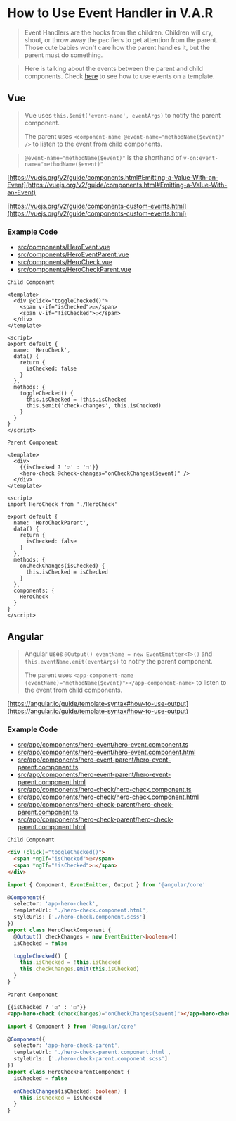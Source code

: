 # How to Use Event Handler in V.A.R

> Event Handlers are the hooks from the children. Children will cry, shout, or throw away the pacifiers to get attention from the parent. Those cute babies won't care how the parent handles it, but the parent must do something.

> Here is talking about the events between the parent and child components. Check [here](../002-template-syntax/4-event.md) to see how to use events on a template.

## Vue

> Vue uses `this.$emit('event-name', eventArgs)` to notify the parent component.
>
> The parent uses `<component-name @event-name="methodName($event)" />` to listen to the event from child components.

> `@event-name="methodName($event)"` is the shorthand of `v-on:event-name="methodName($event)"`

[https://vuejs.org/v2/guide/components.html#Emitting-a-Value-With-an-Event](https://vuejs.org/v2/guide/components.html#Emitting-a-Value-With-an-Event)

[https://vuejs.org/v2/guide/components-custom-events.html](https://vuejs.org/v2/guide/components-custom-events.html)

### Example Code
- [src/components/HeroEvent.vue](../../examples/var-vue/src/components/HeroEvent.vue)
- [src/components/HeroEventParent.vue](../../examples/var-vue/src/components/HeroEventParent.vue)
- [src/components/HeroCheck.vue](../../examples/var-vue/src/components/HeroCheck.vue)
- [src/components/HeroCheckParent.vue](../../examples/var-vue/src/components/HeroCheckParent.vue)

`Child Component`
```vue
<template>
  <div @click="toggleChecked()">
    <span v-if="isChecked">☑</span>
    <span v-if="!isChecked">☐</span>
  </div>
</template>

<script>
export default {
  name: 'HeroCheck',
  data() {
    return {
      isChecked: false
    }
  },
  methods: {
    toggleChecked() {
      this.isChecked = !this.isChecked
      this.$emit('check-changes', this.isChecked)
    }
  }
}
</script>
```

`Parent Component`
```vue
<template>
  <div>
    {{isChecked ? '☑' : '☐'}}
    <hero-check @check-changes="onCheckChanges($event)" />
  </div>
</template>

<script>
import HeroCheck from './HeroCheck'

export default {
  name: 'HeroCheckParent',
  data() {
    return {
      isChecked: false
    }
  },
  methods: {
    onCheckChanges(isChecked) {
      this.isChecked = isChecked
    }
  },
  components: {
    HeroCheck
  }
}
</script>
```

## Angular

> Angular uses `@Output() eventName = new EventEmitter<T>()` and `this.eventName.emit(eventArgs)` to notify the parent component.
>
> The parent uses `<app-component-name (eventName)="methodName($event)"></app-component-name>` to listen to the event from child components.

[https://angular.io/guide/template-syntax#how-to-use-output](https://angular.io/guide/template-syntax#how-to-use-output)

### Example Code
- [src/app/components/hero-event/hero-event.component.ts](../../examples/var-angular/src/app/components/hero-event/hero-event.component.ts)
- [src/app/components/hero-event/hero-event.component.html](../../examples/var-angular/src/app/components/hero-event/hero-event.component.html)
- [src/app/components/hero-event-parent/hero-event-parent.component.ts](../../examples/var-angular/src/app/components/hero-event-parent/hero-event-parent.component.ts)
- [src/app/components/hero-event-parent/hero-event-parent.component.html](../../examples/var-angular/src/app/components/hero-event-parent/hero-event-parent.component.html)
- [src/app/components/hero-check/hero-check.component.ts](../../examples/var-angular/src/app/components/hero-check/hero-check.component.ts)
- [src/app/components/hero-check/hero-check.component.html](../../examples/var-angular/src/app/components/hero-check/hero-check.component.html)
- [src/app/components/hero-check-parent/hero-check-parent.component.ts](../../examples/var-angular/src/app/components/hero-check-parent/hero-check-parent.component.ts)
- [src/app/components/hero-check-parent/hero-check-parent.component.html](../../examples/var-angular/src/app/components/hero-check-parent/hero-check-parent.component.html)

`Child Component`
```html
<div (click)="toggleChecked()">
  <span *ngIf="isChecked">☑</span>
  <span *ngIf="!isChecked">☐</span>
</div>
```

```ts
import { Component, EventEmitter, Output } from '@angular/core'

@Component({
  selector: 'app-hero-check',
  templateUrl: './hero-check.component.html',
  styleUrls: ['./hero-check.component.scss']
})
export class HeroCheckComponent {
  @Output() checkChanges = new EventEmitter<boolean>()
  isChecked = false

  toggleChecked() {
    this.isChecked = !this.isChecked
    this.checkChanges.emit(this.isChecked)
  }
}
```

`Parent Component`
```html
{{isChecked ? '☑' : '☐'}}
<app-hero-check (checkChanges)="onCheckChanges($event)"></app-hero-check>
```

```ts
import { Component } from '@angular/core'

@Component({
  selector: 'app-hero-check-parent',
  templateUrl: './hero-check-parent.component.html',
  styleUrls: ['./hero-check-parent.component.scss']
})
export class HeroCheckParentComponent {
  isChecked = false

  onCheckChanges(isChecked: boolean) {
    this.isChecked = isChecked
  }
}
```
